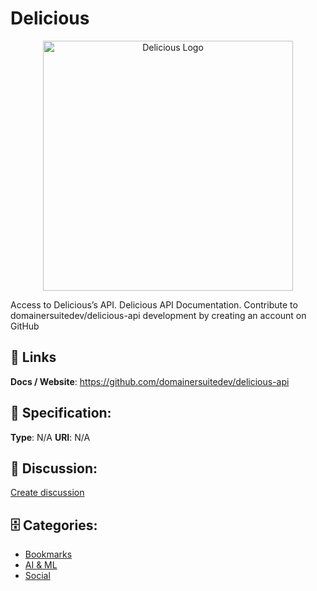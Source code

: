 # Delicious
<p align="center">
    <img width="400" src="https://raw.githubusercontent.com/apis-list/apis-list/main/apis/delicious/logo_256x256.png" alt="Delicious Logo"/>
</p>

Access to Delicious’s API.  Delicious API Documentation.  Contribute to domainersuitedev/delicious-api development by creating an account on GitHub

##  🔗 Links
**Docs / Website**: https://github.com/domainersuitedev/delicious-api

## 🧬 Specification:
**Type**: N/A
**URI**: N/A

## 💬 Discussion:
[Create discussion](https://github.com/apis-list/apis-list/discussions/new)

## 🗄️ Categories:
- [Bookmarks](https://github.com/apis-list/apis-list#bookmarks)
- [AI & ML](https://github.com/apis-list/apis-list#ai--ml)
- [Social](https://github.com/apis-list/apis-list#social)



